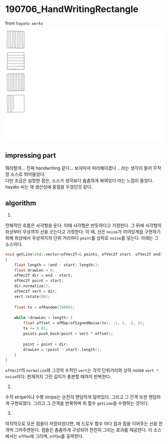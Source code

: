 # 190706_HandWritingRectangle

from `hayato works`

![.](190706_HandWritingRectangle.gif)

## impressing part 

뭐라할까... 진짜 handwriting 같다...  보자마자 따라해야겠다 .. 라는 생각이 들어 무작정 소스로 뛰어들었다.  
다만 조금은 실망한 점은, 소스가 생각보다 촘촘하게 짜여있다 라는 느낌이 들었다. hayato 씨는 재 생산성에 중점을 두었던것 같다.  

## algorithm 

1.
전체적인 흐름은 사각형을 둔다. 이때 사각형은 반듯하다고 가정한다. 그 뒤에 사각형의 좌상부터 우상까지 선을 긋는다고 가정한다. 이 때, 선은 `noise`가 끼어있게끔 구현하기 위해 좌상에서 우상까지의 단위 거리마다 `point`를 상하로 `noise`를 넣는다. 아래는 그 소스이다. 

````C++
void getLine(std::vector<ofVec2f>& points, ofVec2f start, ofVec2f end)
{
    float length = (end - start).length();
    float drawLen = 0;
    ofVec2f dir = end - start;
    ofVec2f point = start;
    dir.normalize();
    ofVec2f vert = dir;
    vert.rotate(90);

    float tx = ofRandom(10000);

    while (drawLen < length) {
        float offset = ofMap(ofSignedNoise(tx), -1, 1, -3, 3);
        tx += 0.01;
        points.push_back(point + vert * offset);

        point = point + dir;
        drawLen = (point - start).length();
    }
}
````
`ofVec2f`의 `normalize`와 그것의 수직인 `vert`는 각각 단위거리와 상하 noise `vert * noise`이다. 현재까지 그린 길이가 충분할 때까지 반복한다.  

2.
수직 stripe이냐 수평 stripe는 순전히 랜덤하게 달려있다. 그리고 그 간격 또한 랜덤하게 구현되었다. 그리고 그 간격을 반복하며 위 함수 `getLine`을 수행하는 것이다. 

3.
마지막으로 모든 점들이 저장되었다면, 매 드로우 함수 마다 점과 점을 이어주는 선을 한개씩 그어주면된다. 점들은 촘촘하게 구성되어 천천히 그리는 효과를 제공한다. 이 소스에서는 `ofFbo`에 그리며, `ofFbo`를 출력한다.



